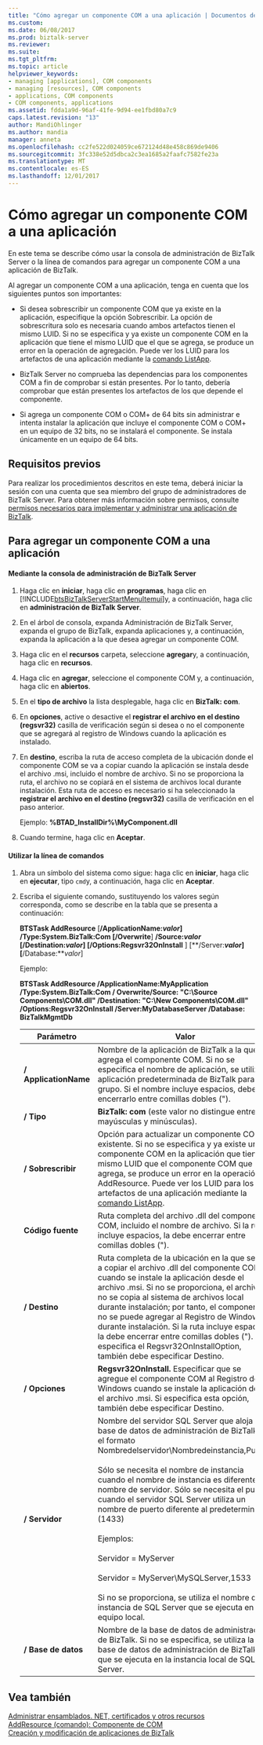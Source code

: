 ```yaml
---
title: "Cómo agregar un componente COM a una aplicación | Documentos de Microsoft"
ms.custom: 
ms.date: 06/08/2017
ms.prod: biztalk-server
ms.reviewer: 
ms.suite: 
ms.tgt_pltfrm: 
ms.topic: article
helpviewer_keywords:
- managing [applications], COM components
- managing [resources], COM components
- applications, COM components
- COM components, applications
ms.assetid: fdda1a9d-96af-41fe-9d94-ee1fbd80a7c9
caps.latest.revision: "13"
author: MandiOhlinger
ms.author: mandia
manager: anneta
ms.openlocfilehash: cc2fe522d024059ce672124d48e458c869de9406
ms.sourcegitcommit: 3fc338e52d5dbca2c3ea1685a2faafc7582fe23a
ms.translationtype: MT
ms.contentlocale: es-ES
ms.lasthandoff: 12/01/2017
---
```

# <a name="how-to-add-a-com-component-to-an-application"></a>Cómo agregar un componente COM a una aplicación
En este tema se describe cómo usar la consola de administración de BizTalk Server o la línea de comandos para agregar un componente COM a una aplicación de BizTalk.  
  
 Al agregar un componente COM a una aplicación, tenga en cuenta que los siguientes puntos son importantes:  
  
-   Si desea sobrescribir un componente COM que ya existe en la aplicación, especifique la opción Sobrescribir. La opción de sobrescritura solo es necesaria cuando ambos artefactos tienen el mismo LUID. Si no se especifica y ya existe un componente COM en la aplicación que tiene el mismo LUID que el que se agrega, se produce un error en la operación de agregación. Puede ver los LUID para los artefactos de una aplicación mediante la [comando ListApp](../core/listapp-command.md).  
  
-   BizTalk Server no comprueba las dependencias para los componentes COM a fin de comprobar si están presentes. Por lo tanto, debería comprobar que están presentes los artefactos de los que depende el componente.  
  
-   Si agrega un componente COM o COM+ de 64 bits sin administrar e intenta instalar la aplicación que incluye el componente COM o COM+ en un equipo de 32 bits, no se instalará el componente. Se instala únicamente en un equipo de 64 bits.  
  
## <a name="prerequisites"></a>Requisitos previos  
 Para realizar los procedimientos descritos en este tema, deberá iniciar la sesión con una cuenta que sea miembro del grupo de administradores de BizTalk Server. Para obtener más información sobre permisos, consulte [permisos necesarios para implementar y administrar una aplicación de BizTalk](../core/permissions-required-for-deploying-and-managing-a-biztalk-application.md).  
  
## <a name="to-add-a-com-component-to-an-application"></a>Para agregar un componente COM a una aplicación  
  
#### <a name="using-the-biztalk-server-administration-console"></a>Mediante la consola de administración de BizTalk Server  
  
1.  Haga clic en **iniciar**, haga clic en **programas**, haga clic en [!INCLUDE[btsBizTalkServerStartMenuItemui](../includes/btsbiztalkserverstartmenuitemui-md.md)]y, a continuación, haga clic en **administración de BizTalk Server**.  
  
2.  En el árbol de consola, expanda Administración de BizTalk Server, expanda el grupo de BizTalk, expanda aplicaciones y, a continuación, expanda la aplicación a la que desea agregar un componente COM.  
  
3.  Haga clic en el **recursos** carpeta, seleccione **agregar**y, a continuación, haga clic en **recursos**.  
  
4.  Haga clic en **agregar**, seleccione el componente COM y, a continuación, haga clic en **abiertos**.  
  
5.  En el **tipo de archivo** la lista desplegable, haga clic en **BizTalk: com**.  
  
6.  En **opciones**, active o desactive el **registrar el archivo en el destino (regsvr32)** casilla de verificación según si desea o no el componente que se agregará al registro de Windows cuando la aplicación es instalado.  
  
7.  En **destino**, escriba la ruta de acceso completa de la ubicación donde el componente COM se va a copiar cuando la aplicación se instala desde el archivo .msi, incluido el nombre de archivo. Si no se proporciona la ruta, el archivo no se copiará en el sistema de archivos local durante instalación. Esta ruta de acceso es necesario si ha seleccionado la **registrar el archivo en el destino (regsvr32)** casilla de verificación en el paso anterior.  
  
     Ejemplo: **%BTAD_InstallDir%\MyComponent.dll**  
  
8.  Cuando termine, haga clic en **Aceptar**.  
  
#### <a name="using-the-command-line"></a>Utilizar la línea de comandos  
  
1.  Abra un símbolo del sistema como sigue: haga clic en **iniciar**, haga clic en **ejecutar**, tipo `cmd`y, a continuación, haga clic en **Aceptar**.  
  
2.  Escriba el siguiente comando, sustituyendo los valores según corresponda, como se describe en la tabla que se presenta a continuación:  
  
     **BTSTask AddResource** [**/ApplicationName:***valor*] **/Type:System.BizTalk:Com** [**/Overwrite**] **/Source:***valor* [**/Destination:***valor*] [**/Options:Regsvr32OnInstall** ] [**/Server:***valor*] [**/Database:***valor*]  
  
     Ejemplo:  
  
     **BTSTask AddResource /ApplicationName:MyApplication /Type:System.BizTalk:Com / Overwrite/Source: "C:\Source Components\COM.dll" /Destination: "C:\New Components\COM.dll" /Options:Regsvr32OnInstall /Server:MyDatabaseServer /Database: BizTalkMgmtDb**  
  
    |Parámetro|Valor|  
    |---------------|-----------|  
    |**/ ApplicationName**|Nombre de la aplicación de BizTalk a la que se agrega el componente COM. Si no se especifica el nombre de aplicación, se utiliza la aplicación predeterminada de BizTalk para el grupo. Si el nombre incluye espacios, debe encerrarlo entre comillas dobles (").|  
    |**/ Tipo**|**BizTalk: com** (este valor no distingue entre mayúsculas y minúsculas).|  
    |**/ Sobrescribir**|Opción para actualizar un componente COM existente. Si no se especifica y ya existe un componente COM en la aplicación que tiene el mismo LUID que el componente COM que se agrega, se produce un error en la operación AddResource. Puede ver los LUID para los artefactos de una aplicación mediante la [comando ListApp](../core/listapp-command.md).|  
    |**Código fuente**|Ruta completa del archivo .dll del componente COM, incluido el nombre de archivo. Si la ruta incluye espacios, la debe encerrar entre comillas dobles (").|  
    |**/ Destino**|Ruta completa de la ubicación en la que se va a copiar el archivo .dll del componente COM cuando se instale la aplicación desde el archivo .msi. Si no se proporciona, el archivo no se copia al sistema de archivos local durante instalación; por tanto, el componente no se puede agregar al Registro de Windows durante instalación. Si la ruta incluye espacios, la debe encerrar entre comillas dobles ("). Si especifica el Regsvr32OnInstallOption, también debe especificar Destino.|  
    |**/ Opciones**|**Regsvr32OnInstall.** Especificar que se agregue el componente COM al Registro de Windows cuando se instale la aplicación desde el archivo .msi. Si especifica esta opción, también debe especificar Destino.|  
    |**/ Servidor**|Nombre del servidor SQL Server que aloja la base de datos de administración de BizTalk en el formato Nombredelservidor\Nombredeinstancia,Puerto.<br /><br /> Sólo se necesita el nombre de instancia cuando el nombre de instancia es diferente del nombre de servidor. Sólo se necesita el puerto cuando el servidor SQL Server utiliza un nombre de puerto diferente al predeterminado (1433)<br /><br /> Ejemplos:<br /><br /> Servidor = MyServer<br /><br /> Servidor = MyServer\MySQLServer,1533<br /><br /> Si no se proporciona, se utiliza el nombre de la instancia de SQL Server que se ejecuta en el equipo local.|  
    |**/ Base de datos**|Nombre de la base de datos de administración de BizTalk. Si no se especifica, se utiliza la base de datos de administración de BizTalk que se ejecuta en la instancia local de SQL Server.|  
  
## <a name="see-also"></a>Vea también  
 [Administrar ensamblados. NET, certificados y otros recursos](../core/managing-net-assemblies-certificates-and-other-resources.md)   
 [AddResource (comando): Componente de COM](../core/addresource-command-com-component.md)   
 [Creación y modificación de aplicaciones de BizTalk](../core/creating-and-modifying-biztalk-applications.md)